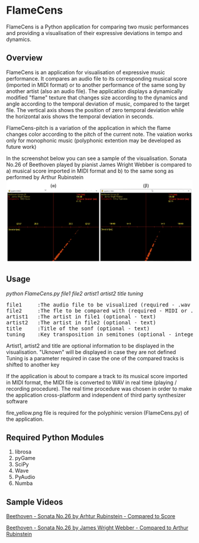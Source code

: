 # FlameCens


FlameCens is a Python application for comparing two music performances and providing a visualisation of their expressive deviations in tempo and dynamics.


## Overview
FlameCens is an application for visualisation of expressive music performance. It compares an audio file to its corresponding musical score (imported in MIDI format) or to another performance of the same song by another artist (also an audio file). The application displays a dynamically modified "flame" texture that changes size according to the dynamics and angle according to the temporal deviation of music, compared to the target file. The vertical axis shows the position of zero temporal deviation while the horizontal axis shows the temporal deviation in seconds.

FlameCens-pitch is a variation of the application in which the flame changes color according to the pitch of the current note. The vaiation works only for monophonic music (polyphonic extention may be developed as future work)

In the screenshot below you can see a sample of the visualisation. Sonata No.26 of Beethoven played by pianist James Wright Webber is compared to a) musical score imported in MIDI format and b) to the same song as performed by Arthur Rubinstein
![Screenshot](sample.png)


## Usage

*python FlameCens.py file1 file2 artist1 artist2 title tuning*
  
<pre>
file1     :The audio file to be visualized (required - .wav format )  
file2     :The fle to be compared with (required - MIDI or .wav format)  
artist1   :The artist in file1 (optional - text)  
artist2   :The artist in file2 (optional - text)  
title     :Title of the sonf (optional - text)  
tuning    :Key transposition in semitones (optional - integer)  
</pre>
  
Artist1, artist2 and title are optional information to be displayed in the visualisation. "Uknown" will be displayed in case they are not defined
Tuning is a parameter required in case the one of the compared tracks is shifted to another key

If the application is about to compare a track to its musical score imported in MIDI format, the MIDI file is converted to WAV in real time (playing / recording procedure). The real time procedure was chosen in order to make the application cross-platform and independent of third party synthesizer software

fire_yellow.png file is required for the polyphinic version (FlameCens.py) of the application.

## Required Python Modules
1)  librosa
2)  pyGame
3)  SciPy
4)  Wave
5)  PyAudio
6)  Numba

## Sample Videos

[Beethoven - Sonata No.26 by Arhtur Rubinstein - Compared to Score](https://www.youtube.com/watch?v=FawzkI_ZXLI)

[Beethoven - Sonata No.26 by James Wright Webber - Compared to Arthur Rubinstein](https://www.youtube.com/watch?v=EgUJEWsE3SI)
